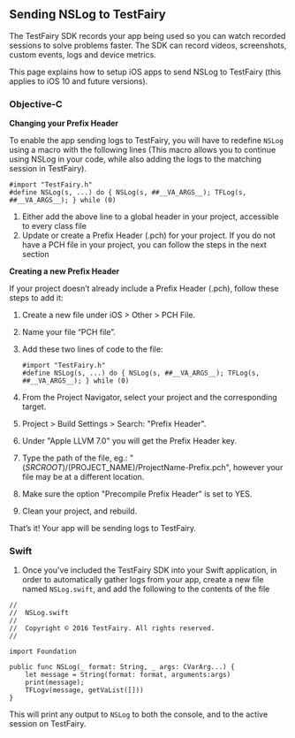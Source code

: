 ## Sending NSLog to TestFairy
The TestFairy SDK records your app being used so you can watch recorded sessions to solve problems faster. The SDK can record videos, screenshots, custom events, logs and device metrics.

This page explains how to setup iOS apps to send NSLog to TestFairy (this applies to iOS 10 and future versions).

### Objective-C

**Changing your Prefix Header** 

To enable the app sending logs to TestFairy, you will have to redefine `NSLog` using a macro with the following lines (This macro allows you to continue using NSLog in your code, while also adding the logs to the  matching session in TestFairy).

```
#import "TestFairy.h"
#define NSLog(s, ...) do { NSLog(s, ##__VA_ARGS__); TFLog(s, ##__VA_ARGS__); } while (0)
```    

1. Either add the above line to a global header in your project, accessible to every class file
2. Update or create a Prefix Header (.pch) for your project. If you do not have a PCH file in your project, you can follow the steps in the next section
    
**Creating a new Prefix Header**

If your project doesn’t already include a Prefix Header (.pch), follow these steps to add it:

1. Create a new file under iOS > Other > PCH File.
2. Name your file “PCH file”.
3. Add these two lines of code to the file:
	```
	#import "TestFairy.h" 
	#define NSLog(s, ...) do { NSLog(s, ##__VA_ARGS__); TFLog(s, ##__VA_ARGS__); } while (0) 
	```
4. From the Project Navigator, select your project and the corresponding target.

5. Project > Build Settings > Search: "Prefix Header".

6. Under "Apple LLVM 7.0" you will get the Prefix Header key.

7. Type the path of the file, eg.: "$(SRCROOT)/$(PROJECT_NAME)/ProjectName-Prefix.pch", however your file may be at a different location.

8. Make sure the option "Precompile Prefix Header" is set to YES.

9. Clean your project, and rebuild.

That’s it! Your app will be sending logs to TestFairy.

### Swift

1. Once you've included the TestFairy SDK into your Swift application, in order to automatically gather logs from your app, create a new file named `NSLog.swift`, and add the following to the contents of the file

```
//
//  NSLog.swift
//
//  Copyright © 2016 TestFairy. All rights reserved.
//

import Foundation

public func NSLog(_ format: String, _ args: CVarArg...) {
    let message = String(format: format, arguments:args)
    print(message);
    TFLogv(message, getVaList([]))
}
```
This will print any output to `NSLog` to both the console, and to the active session on TestFairy.

